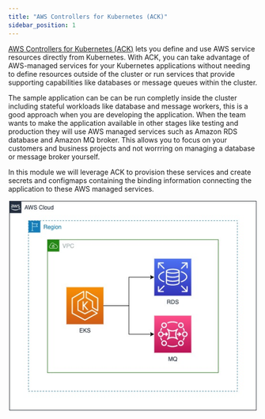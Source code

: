 ```yaml
---
title: "AWS Controllers for Kubernetes (ACK)"
sidebar_position: 1
---
```


[AWS Controllers for Kubernetes (ACK)](https://aws-controllers-k8s.github.io/community/) lets you define and use AWS service resources directly from Kubernetes. 
With ACK, you can take advantage of AWS-managed services for your Kubernetes applications without needing to define resources outside of the cluster or run services that provide supporting capabilities like databases or message queues within the cluster.

The sample application can be can be run completly inside the cluster including stateful workloads like database and message workers, this is a good
approach when you are developing the application. When the team wants to make the application available in other stages like testing and production
they will use AWS managed services such as Amazon RDS database and Amazon MQ broker. This allows you to focus on your customers and business projects and not worrring on managing a database or message broker yourself.

In this module we will leverage ACK to provision these services and create
secrets and configmaps containing the binding information connecting the application to these AWS managed services.


![EKS with RDS and MQ](./assets/eks-workshop-ack.jpg)
